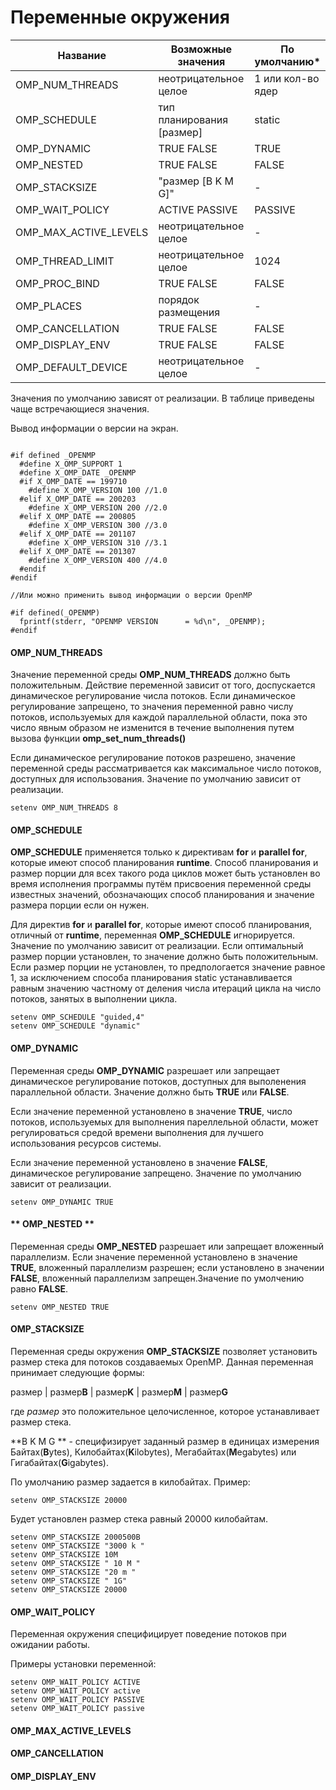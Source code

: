 # Переменные окружения

| Название | Возможные значения  | По умолчанию* |
| -- | -- | -- |
| OMP_NUM_THREADS   | неотрицательное целое  | 1 или кол-во ядер |
| OMP_SCHEDULE | тип планирования [размер] | static |
| OMP_DYNAMIC | TRUE FALSE | TRUE |
| OMP_NESTED  | TRUE FALSE| FALSE |
| OMP_STACKSIZE | "размер [B K M G]" | - |
| OMP_WAIT_POLICY | ACTIVE PASSIVE | PASSIVE |
| OMP_MAX_ACTIVE_LEVELS | неотрицательное целое | - |
| OMP_THREAD_LIMIT | неотрицательное целое | 1024 |
| OMP_PROC_BIND |  TRUE FALSE | FALSE |
| OMP_PLACES | порядок размещения | - |
| OMP_CANCELLATION |  TRUE FALSE | FALSE |
| OMP_DISPLAY_ENV|  TRUE FALSE | FALSE |
| OMP_DEFAULT_DEVICE| неотрицательное целое | - |



Значения по умолчанию зависят от реализации. В таблице приведены чаще встречающиеся значения.


Вывод информации о версии на экран.
```

#if defined _OPENMP
  #define X_OMP_SUPPORT 1
  #define X_OMP_DATE _OPENMP
  #if X_OMP_DATE == 199710
    #define X_OMP_VERSION 100 //1.0
  #elif X_OMP_DATE == 200203
    #define X_OMP_VERSION 200 //2.0
  #elif X_OMP_DATE == 200805
    #define X_OMP_VERSION 300 //3.0
  #elif X_OMP_DATE == 201107
    #define X_OMP_VERSION 310 //3.1
  #elif X_OMP_DATE == 201307
    #define X_OMP_VERSION 400 //4.0
  #endif
#endif

//Или можно применить вывод информации о версии OpenMP

#if defined(_OPENMP)
  fprintf(stderr, "OPENMP VERSION      = %d\n", _OPENMP);
#endif
```



#### **OMP_NUM_THREADS**

Значение переменной среды **OMP_NUM_THREADS** должно быть положительным. Действие переменной зависит от того, доспускается динамическое регулирование числа потоков. Если динамическое регулирование запрещено, то значения переменной равно числу потоков, используемых для каждой параллельной области, пока это число явным образом не изменится в течение выполнения путем вызова функции **omp_set_num_threads()**

Если динамическое регулирование потоков разрешено, значение переменной среды рассматривается как максимальное число потоков, доступных для использования. Значение по умолчанию зависит от реализации.

```
setenv OMP_NUM_THREADS 8
```
#### **OMP_SCHEDULE**

**OMP_SCHEDULE** применяется только к директивам **for** и **parallel for**, которые имеют способ планирования **runtime**. Способ планирования и размер порции для всех такого рода циклов может быть установлен во время исполнения программы путём присвоения переменной среды известных значений, обозначающих способ планирования и значение размера порции если он нужен.

Для директив **for** и **parallel for**, которые имеют способ планирования, отличный от **runtime**, переменная **OMP_SCHEDULE** игнорируется. Значение по умолчанию зависит от реализации. Если оптимальный размер порции установлен, то значение должно быть положительным. Если размер порции не установлен, то предпологается значение равное 1, за исключением способа планирования static устанавливается равным значению частному от деления числа итераций цикла на число потоков, занятых в выполнении цикла.

```
setenv OMP_SCHEDULE "guided,4"
setenv OMP_SCHEDULE "dynamic"
```

#### **OMP_DYNAMIC**

Переменная среды **OMP_DYNAMIC** разрешает или запрещает динамическое регулирование потоков, доступных для выполенения параллельной области. Значение должно быть **TRUE** или **FALSE**.

Если значение переменной установлено в значение **TRUE**, число потоков, используемых для выполнения пареллельной области, может регулироваться средой времени выполнения для лучшего использования ресурсов системы.

Если значение переменной установлено в значение **FALSE**, динамическое регулирование запрещено. Значение по умолчанию зависит от реализации.
```
setenv OMP_DYNAMIC TRUE
```

#### ** OMP_NESTED **

Переменная среды **OMP_NESTED** разрешает или запрещает вложенный параллелизм. Если значение переменной установлено в значение **TRUE**, вложенный параллелизм разрешен; если установлено в значении **FALSE**, вложенный параллелизм запрещен.Значение по умолчению равно **FALSE**. 

```
setenv OMP_NESTED TRUE
```
#### **OMP_STACKSIZE**


Переменная среды окружения **OMP_STACKSIZE** позволяет установить размер стека для потоков создаваемых OpenMP. Данная переменная принимает следующие формы:

размер | размер**B** | размер**K** | размер**M** | размер**G**

где *размер* это положительное целочисленное, которое устанавливает размер стека.

**B K  M  G ** -  специфизирует заданный размер в единицах измерения Байтах(**B**ytes), Килобайтах(**K**ilobytes), Мегабайтах(**M**egabytes) или Гигабайтах(**G**igabytes).

По умолчанию размер задается в килобайтах. Пример:
```
setenv OMP_STACKSIZE 20000
```
Будет установлен размер стека равный 20000 килобайтам.


```
setenv OMP_STACKSIZE 2000500B
setenv OMP_STACKSIZE "3000 k "
setenv OMP_STACKSIZE 10M
setenv OMP_STACKSIZE " 10 M "
setenv OMP_STACKSIZE "20 m "
setenv OMP_STACKSIZE " 1G"
setenv OMP_STACKSIZE 20000 
```
#### **OMP_WAIT_POLICY**

Переменная окружения специфицирует поведение потоков при ожидании работы. 

Примеры установки переменной:
```
setenv OMP_WAIT_POLICY ACTIVE
setenv OMP_WAIT_POLICY active
setenv OMP_WAIT_POLICY PASSIVE
setenv OMP_WAIT_POLICY passive 
```


#### **OMP_MAX_ACTIVE_LEVELS**
#### **OMP_CANCELLATION**
#### **OMP_DISPLAY_ENV**
